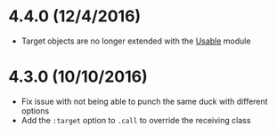 4.4.0 (12/4/2016)
=================

* Target objects are no longer extended with the [Usable](https://github.com/ridiculous/usable) module

4.3.0 (10/10/2016)
==================

* Fix issue with not being able to punch the same duck with different options
* Add the `:target` option to `.call` to override the receiving class
